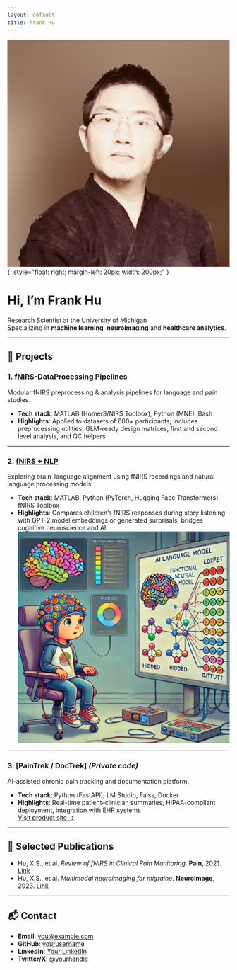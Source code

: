 ```yaml
---
layout: default
title: Frank Hu
---
```


![Frank Hu](/assets/img/frank-hu.jpg){: style="float: right; margin-left: 20px; width: 200px;" }

# Hi, I’m Frank Hu
Research Scientist at the University of Michigan  
Specializing in **machine learning**, **neuroimaging** and **healthcare analytics**.

---

## 🔬 Projects

### 1. [fNIRS-DataProcessing Pipelines](https://github.com/xiaosuhu/fNIRS-DataProcessing-Pipelines-w-functions)
Modular fNIRS preprocessing & analysis pipelines for language and pain studies.  
- **Tech stack**: MATLAB (Homer3/NIRS Toolbox), Python (MNE), Bash  
- **Highlights**: Applied to datasets of 600+ participants; includes preprocessing utilities, GLM-ready design matrices, first and second level analysis, and QC helpers  
  
---

### 2. [fNIRS + NLP](https://github.com/xiaosuhu/fNIRS_NLP)
Exploring brain–language alignment using fNIRS recordings and natural language processing models.  
- **Tech stack**: MATLAB, Python (PyTorch, Hugging Face Transformers), fNIRS Toolbox  
- **Highlights**: Compares children’s fNIRS responses during story listening with GPT-2 model embeddings or generated surprisals; bridges cognitive neuroscience and AI  
![fNIRS NLP](/assets/img/fNIRS_NLP.png)

---

### 3. [PainTrek / DocTrek] *(Private code)*
AI-assisted chronic pain tracking and documentation platform.  
- **Tech stack**: Python (FastAPI), LM Studio, Faiss, Docker  
- **Highlights**: Real-time patient–clinician summaries, HIPAA-compliant deployment, integration with EHR systems  
[Visit product site →](https://dent-paintrek.miserver.it.umich.edu/)  

---

## 📄 Selected Publications
- Hu, X.S., et al. *Review of fNIRS in Clinical Pain Monitoring*. **Pain**, 2021. [Link](#)
- Hu, X.S., et al. *Multimodal neuroimaging for migraine*. **NeuroImage**, 2023. [Link](#)

---

## 📬 Contact
- **Email**: you@example.com  
- **GitHub**: [yourusername](https://github.com/yourusername)  
- **LinkedIn**: [Your LinkedIn](https://www.linkedin.com/in/yourlinkedin)  
- **Twitter/X**: [@yourhandle](https://twitter.com/)
